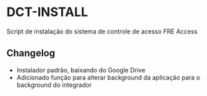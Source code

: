 # DCT-INSTALL

Script de instalação do sistema de controle de acesso FRE Access


## Changelog

- Instalador padrão, baixando do Google Drive
- Adicionado função para alterar background da aplicação para o background do integrador

